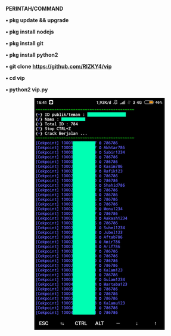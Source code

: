 <b><h>PERINTAH/COMMAND

• pkg update && upgrade

• pkg install nodejs

• pkg install git

• pkg install python2

• git clone https://github.com/RIZKY4/vip

• cd vip

• python2 vip.py

<p align="center">
  <img src="ss.png" width="350" title="hover text">
</p>
